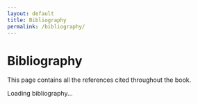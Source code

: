 ```yaml
---
layout: default
title: Bibliography
permalink: /bibliography/
---
```


# Bibliography

This page contains all the references cited throughout the book.

<div id="bibliography-content">
  <p>Loading bibliography...</p>
</div>

<script>
// Function to format a single citation for display
function formatCitationForDisplay(citation) {
    var html = '<div class="citation-entry">';
    
    // Authors
    if (citation["AUTHOR"]) {
        html += '<div class="citation-authors">' + textohtml(citation["AUTHOR"]) + '</div>';
    }
    
    // Title
    if (citation["TITLE"]) {
        if (citation["URL"]) {
            html += '<div class="citation-title"><a href="' + citation["URL"] + '" target="_blank" rel="noopener">' + textohtml(citation["TITLE"]) + '</a></div>';
        } else {
            html += '<div class="citation-title">' + textohtml(citation["TITLE"]) + '</div>';
        }
    }
    
    // Publication details
    var pubDetails = [];
    if (citation["JOURNAL"]) {
        pubDetails.push('<em>' + textohtml(citation["JOURNAL"]) + '</em>');
    }
    if (citation["BOOKTITLE"]) {
        pubDetails.push('<em>' + textohtml(citation["BOOKTITLE"]) + '</em>');
    }
    if (citation["YEAR"]) {
        pubDetails.push(citation["YEAR"]);
    }
    if (citation["VOLUME"]) {
        pubDetails.push('Vol. ' + citation["VOLUME"]);
    }
    if (citation["PAGES"]) {
        pubDetails.push('pp. ' + citation["PAGES"]);
    }
    if (citation["PUBLISHER"]) {
        pubDetails.push(textohtml(citation["PUBLISHER"]));
    }
    
    if (pubDetails.length > 0) {
        html += '<div class="citation-details">' + pubDetails.join(', ') + '</div>';
    }
    
    // DOI or URL
    if (citation["DOI"]) {
        html += '<div class="citation-doi"><strong>DOI:</strong> <a href="https://doi.org/' + citation["DOI"] + '" target="_blank" rel="noopener">' + citation["DOI"] + '</a></div>';
    } else if (citation["URL"] && !citation["TITLE"]) {
        html += '<div class="citation-url"><strong>URL:</strong> <a href="' + citation["URL"] + '" target="_blank" rel="noopener">' + citation["URL"] + '</a></div>';
    }
    
    html += '</div>';
    return html;
}

// Load and display bibliography
$.get("/problang-v2/bibliography.bib", function (bibtext) {
    var bibs = doParse(bibtext);
    var citationEntries = [];
    
    $.each(bibs, function (citation_id, citation) {
        // Skip if citation_id starts with @ or if citation is invalid
        if (citation_id.startsWith('@') || !citation || !citation["AUTHOR"]) {
            return;
        }
        
        var formattedCitation = formatCitationForDisplay(citation);
        citationEntries.push({
            id: citation_id,
            html: formattedCitation,
            author: citation["AUTHOR"] || "",
            year: citation["YEAR"] || "0000"
        });
    });
    
    // Sort by author last name, then year
    citationEntries.sort(function(a, b) {
        var authorA = a.author.split(',')[0].toLowerCase();
        var authorB = b.author.split(',')[0].toLowerCase();
        if (authorA !== authorB) {
            return authorA.localeCompare(authorB);
        }
        return b.year.localeCompare(a.year); // Newer first for same author
    });
    
    // Generate HTML
    var html = '<div class="bibliography-entries">';
    citationEntries.forEach(function(entry) {
        html += entry.html;
    });
    html += '</div>';
    
    $('#bibliography-content').html(html);
    
}).fail(function(jqXHR, textStatus, errorThrown) {
    console.error('Failed to load bibliography:', textStatus, errorThrown);
    $('#bibliography-content').html('<p class="error">Failed to load bibliography. Please try refreshing the page.</p>');
});
</script>

<style>
.bibliography-entries {
    max-width: 800px;
    margin: 0 auto;
}

.citation-entry {
    margin-bottom: 1.5em;
    padding: 1em;
    border: 1px solid #e5e5e5;
    border-radius: 4px;
    background-color: #fafafa;
}

.citation-authors {
    font-weight: bold;
    margin-bottom: 0.5em;
    color: #333;
}

.citation-title {
    font-size: 1.1em;
    margin-bottom: 0.5em;
    line-height: 1.4;
}

.citation-title a {
    color: #2563eb;
    text-decoration: none;
}

.citation-title a:hover {
    text-decoration: underline;
}

.citation-details {
    color: #666;
    margin-bottom: 0.5em;
    font-style: italic;
}

.citation-doi, .citation-url {
    font-size: 0.9em;
    color: #666;
}

.citation-doi a, .citation-url a {
    color: #2563eb;
    text-decoration: none;
}

.citation-doi a:hover, .citation-url a:hover {
    text-decoration: underline;
}

.error {
    color: #dc2626;
    font-weight: bold;
    text-align: center;
    padding: 2em;
}

@media (max-width: 768px) {
    .citation-entry {
        margin: 0 0 1em 0;
        padding: 0.75em;
    }
    
    .citation-title {
        font-size: 1em;
    }
}
</style> 